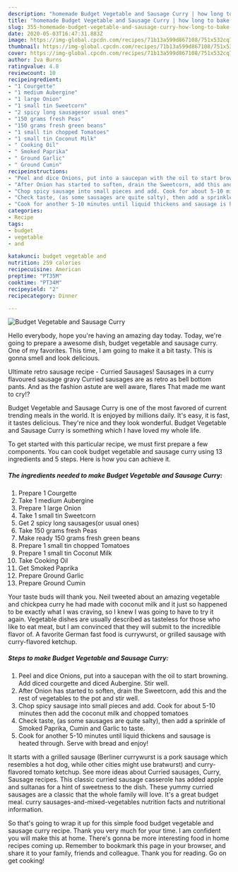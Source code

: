 ```yaml
---
description: "homemade Budget Vegetable and Sausage Curry | how long to bake Budget Vegetable and Sausage Curry"
title: "homemade Budget Vegetable and Sausage Curry | how long to bake Budget Vegetable and Sausage Curry"
slug: 355-homemade-budget-vegetable-and-sausage-curry-how-long-to-bake-budget-vegetable-and-sausage-curry
date: 2020-05-03T16:47:31.883Z
image: https://img-global.cpcdn.com/recipes/71b13a599d867108/751x532cq70/budget-vegetable-and-sausage-curry-recipe-main-photo.jpg
thumbnail: https://img-global.cpcdn.com/recipes/71b13a599d867108/751x532cq70/budget-vegetable-and-sausage-curry-recipe-main-photo.jpg
cover: https://img-global.cpcdn.com/recipes/71b13a599d867108/751x532cq70/budget-vegetable-and-sausage-curry-recipe-main-photo.jpg
author: Iva Burns
ratingvalue: 4.8
reviewcount: 10
recipeingredient:
- "1 Courgette"
- "1 medium Aubergine"
- "1 large Onion"
- "1 small tin Sweetcorn"
- "2 spicy long sausagesor usual ones"
- "150 grams fresh Peas"
- "150 grams fresh green beans"
- "1 small tin chopped Tomatoes"
- "1 small tin Coconut Milk"
- " Cooking Oil"
- " Smoked Paprika"
- " Ground Garlic"
- " Ground Cumin"
recipeinstructions:
- "Peel and dice Onions, put into a saucepan with the oil to start browning. Add diced courgette and diced Aubergine. Stir well."
- "After Onion has started to soften, drain the Sweetcorn, add this and the rest of vegetables to the pot and stir well."
- "Chop spicy sausage into small pieces and add. Cook for about 5-10 minutes then add the coconut milk and chopped tomatoes"
- "Check taste, (as some sausages are quite salty), then add a sprinkle of Smoked Paprika, Cumin and Garlic to taste."
- "Cook for another 5-10 minutes until liquid thickens and sausage is heated through. Serve with bread and enjoy!"
categories:
- Recipe
tags:
- budget
- vegetable
- and

katakunci: budget vegetable and 
nutrition: 259 calories
recipecuisine: American
preptime: "PT35M"
cooktime: "PT34M"
recipeyield: "2"
recipecategory: Dinner

---
```



![Budget Vegetable and Sausage Curry](https://img-global.cpcdn.com/recipes/71b13a599d867108/751x532cq70/budget-vegetable-and-sausage-curry-recipe-main-photo.jpg)

Hello everybody, hope you're having an amazing day today. Today, we're going to prepare a awesome dish, budget vegetable and sausage curry. One of my favorites. This time, I am going to make it a bit tasty. This is gonna smell and look delicious.

Ultimate retro sausage recipe - Curried Sausages! Sausages in a curry flavoured sausage gravy Curried sausages are as retro as bell bottom pants. And as the fashion astute are well aware, flares That made me want to cry!?

Budget Vegetable and Sausage Curry is one of the most favored of current trending meals in the world. It is enjoyed by millions daily. It's easy, it is fast, it tastes delicious. They're nice and they look wonderful. Budget Vegetable and Sausage Curry is something which I have loved my whole life.


To get started with this particular recipe, we must first prepare a few components. You can cook budget vegetable and sausage curry using 13 ingredients and 5 steps. Here is how you can achieve it.

<!--inarticleads1-->

##### The ingredients needed to make Budget Vegetable and Sausage Curry:

1. Prepare 1 Courgette
1. Take 1 medium Aubergine
1. Prepare 1 large Onion
1. Take 1 small tin Sweetcorn
1. Get 2 spicy long sausages(or usual ones)
1. Take 150 grams fresh Peas
1. Make ready 150 grams fresh green beans
1. Prepare 1 small tin chopped Tomatoes
1. Prepare 1 small tin Coconut Milk
1. Take  Cooking Oil
1. Get  Smoked Paprika
1. Prepare  Ground Garlic
1. Prepare  Ground Cumin


Your taste buds will thank you. Neil tweeted about an amazing vegetable and chickpea curry he had made with coconut milk and it just so happened to be exactly what I was craving, so I knew I was going to have to try it again. Vegetable dishes are usually described as tasteless for those who like to eat meat, but I am convinced that they will submit to the incredible flavor of. A favorite German fast food is currywurst, or grilled sausage with curry-flavored ketchup. 

<!--inarticleads2-->

##### Steps to make Budget Vegetable and Sausage Curry:

1. Peel and dice Onions, put into a saucepan with the oil to start browning. Add diced courgette and diced Aubergine. Stir well.
1. After Onion has started to soften, drain the Sweetcorn, add this and the rest of vegetables to the pot and stir well.
1. Chop spicy sausage into small pieces and add. Cook for about 5-10 minutes then add the coconut milk and chopped tomatoes
1. Check taste, (as some sausages are quite salty), then add a sprinkle of Smoked Paprika, Cumin and Garlic to taste.
1. Cook for another 5-10 minutes until liquid thickens and sausage is heated through. Serve with bread and enjoy!


It starts with a grilled sausage (Berliner currywurst is a pork sausage which resembles a hot dog, while other cities might use bratwurst) and curry-flavored tomato ketchup. See more ideas about Curried sausages, Curry, Sausage recipes. This classic curried sausage casserole has added apple and sultanas for a hint of sweetness to the dish. These yummy curried sausages are a classic that the whole family will love. It&#39;s a great budget meal. curry sausages-and-mixed-vegetables nutrition facts and nutritional information. 

So that's going to wrap it up for this simple food budget vegetable and sausage curry recipe. Thank you very much for your time. I am confident you will make this at home. There's gonna be more interesting food in home recipes coming up. Remember to bookmark this page in your browser, and share it to your family, friends and colleague. Thank you for reading. Go on get cooking!
